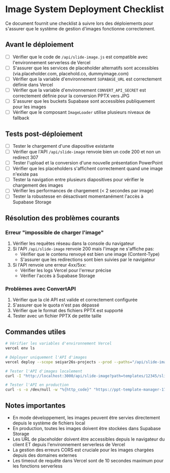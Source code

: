 # Image System Deployment Checklist

Ce document fournit une checklist à suivre lors des déploiements pour s'assurer que le système de gestion d'images fonctionne correctement.

## Avant le déploiement

* [ ] Vérifier que le code de `/api/slide-image.js` est compatible avec l'environnement serverless de Vercel
* [ ] S'assurer que les services de placeholder alternatifs sont accessibles (via.placeholder.com, placehold.co, dummyimage.com)
* [ ] Vérifier que la variable d'environnement `SUPABASE_URL` est correctement définie dans Vercel
* [ ] Vérifier que la variable d'environnement `CONVERT_API_SECRET` est correctement définie pour la conversion PPTX vers JPG
* [ ] S'assurer que les buckets Supabase sont accessibles publiquement pour les images
* [ ] Vérifier que le composant `ImageLoader` utilise plusieurs niveaux de fallback

## Tests post-déploiement

* [ ] Tester le chargement d'une diapositive existante
* [ ] Vérifier que l'API `/api/slide-image` renvoie bien un code 200 et non un redirect 307
* [ ] Tester l'upload et la conversion d'une nouvelle présentation PowerPoint
* [ ] Vérifier que les placeholders s'affichent correctement quand une image n'existe pas
* [ ] Tester la navigation entre plusieurs diapositives pour vérifier le chargement des images
* [ ] Vérifier les performances de chargement (< 2 secondes par image)
* [ ] Tester la robustesse en désactivant momentanément l'accès à Supabase Storage

## Résolution des problèmes courants

### Erreur "impossible de charger l'image"

1. Vérifier les requêtes réseau dans la console du navigateur
2. Si l'API `/api/slide-image` renvoie 200 mais l'image ne s'affiche pas:
   - Vérifier que le contenu renvoyé est bien une image (Content-Type)
   - S'assurer que les redirections sont bien suivies par le navigateur
3. Si l'API renvoie une erreur 4xx/5xx:
   - Vérifier les logs Vercel pour l'erreur précise
   - Vérifier l'accès à Supabase Storage
   

### Problèmes avec ConvertAPI

1. Vérifier que la clé API est valide et correctement configurée
2. S'assurer que le quota n'est pas dépassé
3. Vérifier que le format des fichiers PPTX est supporté
4. Tester avec un fichier PPTX de petite taille

## Commandes utiles

```bash
# Vérifier les variables d'environnement Vercel
vercel env ls

# Déployer uniquement l'API d'images
vercel deploy --scope seiyar26s-projects --prod --paths="/api/slide-image.js" --paths="/api/_lib/image-handler.js"

# Tester l'API d'images localement
curl -I "http://localhost:3000/api/slide-image?path=templates/12345/slide-1.jpg"

# Tester l'API en production
curl -s -o /dev/null -w "%{http_code}" "https://ppt-template-manager-1748376801-cnfcwmfek-seiyar26s-projects.vercel.app/api/slide-image?path=templates/12345/slide-1.jpg"
```

## Notes importantes

* En mode développement, les images peuvent être servies directement depuis le système de fichiers local
* En production, toutes les images doivent être stockées dans Supabase Storage
* Les URL de placeholder doivent être accessibles depuis le navigateur du client ET depuis l'environnement serverless de Vercel
* La gestion des erreurs CORS est cruciale pour les images chargées depuis des domaines externes
* Les timeout de requête dans Vercel sont de 10 secondes maximum pour les fonctions serverless
